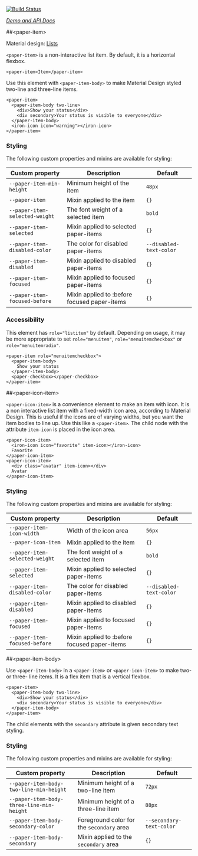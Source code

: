 
<!---

This README is automatically generated from the comments in these files:
paper-item.html  paper-item-body.html  paper-icon-item.html

Edit those files, and our readme bot will duplicate them over here!
Edit this file, and the bot will squash your changes :)

-->

[![Build Status](https://travis-ci.org/PolymerElements/paper-item.svg?branch=master)](https://travis-ci.org/PolymerElements/paper-item)

_[Demo and API Docs](https://elements.polymer-project.org/elements/paper-item)_


##&lt;paper-item&gt;


Material design: [Lists](https://www.google.com/design/spec/components/lists.html)

`<paper-item>` is a non-interactive list item. By default, it is a horizontal flexbox.

    <paper-item>Item</paper-item>

Use this element with `<paper-item-body>` to make Material Design styled two-line and three-line
items.

    <paper-item>
      <paper-item-body two-line>
        <div>Show your status</div>
        <div secondary>Your status is visible to everyone</div>
      </paper-item-body>
      <iron-icon icon="warning"></iron-icon>
    </paper-item>

### Styling

The following custom properties and mixins are available for styling:

Custom property               | Description                                    | Default
------------------------------|------------------------------------------------|----------
`--paper-item-min-height`     | Minimum height of the item                     | `48px`
`--paper-item`                | Mixin applied to the item                      | `{}`
`--paper-item-selected-weight`| The font weight of a selected item             | `bold`
`--paper-item-selected`       | Mixin applied to selected paper-items                | `{}`
`--paper-item-disabled-color` | The color for disabled paper-items             | `--disabled-text-color`
`--paper-item-disabled`       | Mixin applied to disabled paper-items        | `{}`
`--paper-item-focused`        | Mixin applied to focused paper-items         | `{}`
`--paper-item-focused-before` | Mixin applied to :before focused paper-items | `{}`


### Accessibility

This element has `role="listitem"` by default. Depending on usage, it may be more appropriate to set
`role="menuitem"`, `role="menuitemcheckbox"` or `role="menuitemradio"`.

    <paper-item role="menuitemcheckbox">
      <paper-item-body>
        Show your status
      </paper-item-body>
      <paper-checkbox></paper-checkbox>
    </paper-item>



##&lt;paper-icon-item&gt;


`<paper-icon-item>` is a convenience element to make an item with icon. It is a non interactive list
item with a fixed-width icon area, according to Material Design. This is useful if the icons are of
varying widths, but you want the item bodies to line up. Use this like a `<paper-item>`. The child
node with the attribute `item-icon` is placed in the icon area.

    <paper-icon-item>
      <iron-icon icon="favorite" item-icon></iron-icon>
      Favorite
    </paper-icon-item>
    <paper-icon-item>
      <div class="avatar" item-icon></div>
      Avatar
    </paper-icon-item>

### Styling

The following custom properties and mixins are available for styling:

Custom property               | Description                                    | Default
------------------------------|------------------------------------------------|----------
`--paper-item-icon-width`     | Width of the icon area                         | `56px`
`--paper-icon-item`           | Mixin applied to the item                      | `{}`
`--paper-item-selected-weight`| The font weight of a selected item             | `bold`
`--paper-item-selected`       | Mixin applied to selected paper-items                | `{}`
`--paper-item-disabled-color` | The color for disabled paper-items             | `--disabled-text-color`
`--paper-item-disabled`       | Mixin applied to disabled paper-items        | `{}`
`--paper-item-focused`        | Mixin applied to focused paper-items         | `{}`
`--paper-item-focused-before` | Mixin applied to :before focused paper-items | `{}`



##&lt;paper-item-body&gt;


Use `<paper-item-body>` in a `<paper-item>` or `<paper-icon-item>` to make two- or
three- line items. It is a flex item that is a vertical flexbox.

    <paper-item>
      <paper-item-body two-line>
        <div>Show your status</div>
        <div secondary>Your status is visible to everyone</div>
      </paper-item-body>
    </paper-item>

The child elements with the `secondary` attribute is given secondary text styling.

### Styling

The following custom properties and mixins are available for styling:

Custom property | Description | Default
----------------|-------------|----------
`--paper-item-body-two-line-min-height`   | Minimum height of a two-line item          | `72px`
`--paper-item-body-three-line-min-height` | Minimum height of a three-line item        | `88px`
`--paper-item-body-secondary-color`       | Foreground color for the `secondary` area  | `--secondary-text-color`
`--paper-item-body-secondary`             | Mixin applied to the `secondary` area      | `{}`


